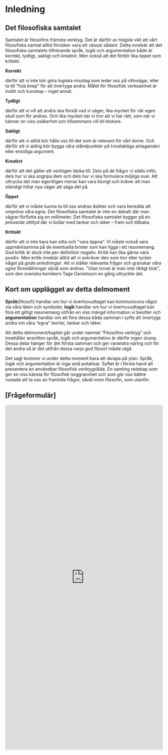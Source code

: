 # Inledning

## Det filosofiska samtalet

Samtalet är filosofins främsta verktyg. Det är därför av högsta vikt att vårt filosofiska samtal alltid försöker vara ett vässat sådant. Detta innebär att det filosofiska samtalets tillhörande språk, logik och argumentation både är korrekt, tydligt, sakligt och kreativt. Men också att det förblir lika öppet som kritiskt.
  
**Korrekt** 

därför att vi inte bör göra logiska misstag som leder oss på villovägar, eller ta till “fula knep” för att övertyga andra. Målet för filosofisk verksamhet är insikt och kunskap – inget annat.

**Tydligt**

därför att vi vill att andra ska förstå vad vi säger, lika mycket för vår egen skull som för andras. Och lika mycket när vi tror att vi har rätt, som när vi känner en viss osäkerhet och tillsammans vill bli klokare.
  
**Sakligt**

därför att vi alltid bör hålla oss till det som är relevant för vårt ämne. Och därför att vi aldrig bör bygga våra ståndpunkter på tvivelaktiga antaganden eller ensidiga argument.

**Kreativt**

därför att det gäller att verkligen tänka till. Dels på de frågor vi ställs inför, dels hur vi ska angripa dem och dels hur vi ska formulera möjliga svar. Att uttrycka det man egentligen menar kan vara klurigt och kräver att man ständigt hittar nya vägar att säga det på.

**Öppet**

därför att vi måste kunna ta till oss andras åsikter och vara beredda att *ompröva* våra egna. Det filosofiska samtalet är inte en debatt där man vägrar förflytta sig en millimeter. Det filosofiska samtalet bygger på en *prövande attityd* där vi bollar med tankar och idéer – fram och tillbaka.

**Kritiskt**

därför att vi inte bara kan sitta och "vara öppna”. Vi måste också vara uppmärksamma på de eventuella brister som kan ligga i ett resonemang. God kritik är dock inte per definition negativ. Kritik kan lika gärna vara positiv. Men kritik innebär alltid att vi avkräver den som tror eller tycker något på *goda anledningar*. Att vi ställer relevanta frågor och granskar *våra egna* föreställningar såväl som andras. "Utan tvivel är man inte riktigt klok", som den svenska komikern Tage Danielsson en gång uttryckte det.

## Kort om upplägget av detta delmoment

**Språk**(filosofi) handlar om hur vi överhuvudtaget kan kommunicera något via våra läten och symboler, **logik** handlar om hur vi överhuvudtaget kan föra ett giltigt resonemang utifrån en viss mängd information vi besitter och **argumentation** handlar om att föra dessa båda samman i syfte att övertyga andra om våra “egna” teorier, tankar och idéer.

Att detta delmoment/kapitel går under namnet “Filosofins verktyg” och innehåller avsnitten språk, logik och argumentation är därför ingen slump. Dessa delar hänger för det första samman och ger varandra näring och för det andra så är det utifrån dessa varje god filosof måste utgå.

Det sagt kommer vi under detta moment bara att skrapa på ytan. Språk, logik och argumentation är inga små potatisar. Syftet  är i första hand att presentera en användbar filosofisk verktygslåda. En samling redskap som ger en viss känsla för filosofisk noggrannhet och som gör oss bättre rustade att ta oss an framtida frågor, såväl inom filosofin, som utanför. 

<!-- Gammal version av sista delen av stycket: Det allra viktigaste att ta med sig från detta kapitel är en viss känsla för filosofisk noggrannhet och en ständig nyfikenhet på *vad som egentligen “menas”*. Inte minst vill jag ge er en användbar filosofisk verktygslåda som gör er bättre rustade att ta er an framtida frågor, såväl inom filosofin, som utanför. -->



## [Frågeformulär]

<iframe src="https://docs.google.com/forms/d/1_cEeBAuZDPM6HctHabdKtt_UX-6xce41bQr4MfwXiTo/viewform?embedded=true" width="100%" height="1100" frameborder="0" marginheight="0" marginwidth="0">Läser in...</iframe>